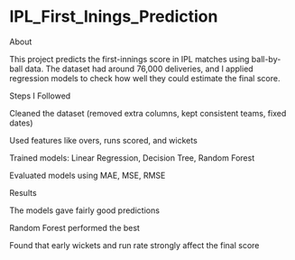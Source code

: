 # IPL_First_Inings_Prediction

About

This project predicts the first-innings score in IPL matches using ball-by-ball data. The dataset had around 76,000 deliveries, and I applied regression models to check how well they could estimate the final score.


Steps I Followed

Cleaned the dataset (removed extra columns, kept consistent teams, fixed dates)

Used features like overs, runs scored, and wickets

Trained models: Linear Regression, Decision Tree, Random Forest

Evaluated models using MAE, MSE, RMSE


Results

The models gave fairly good predictions

Random Forest performed the best

Found that early wickets and run rate strongly affect the final score
